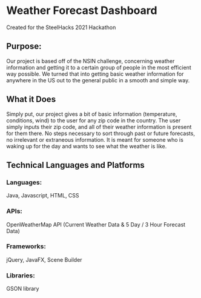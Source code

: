 # Weather Forecast Dashboard
Created for the SteelHacks 2021 Hackathon 

## Purpose: 
Our project is based off of the NSIN challenge, concerning weather information and getting it to a certain group of people in the most efficient way possible. We turned that into getting basic weather information for anywhere in the US out to the general public in a smooth and simple way.

## What it Does
Simply put, our project gives a bit of basic information (temperature, conditions, wind) to the user for any zip code in the country. The user simply inputs their zip code, and all of their weather information is present for them there. No steps necessary to sort through past or future forecasts, no irrelevant or extraneous information. It is meant for someone who is waking up for the day and wants to see what the weather is like.

## Technical Languages and Platforms
### Languages: 
Java, Javascript, HTML, CSS
### APIs: 
OpenWeatherMap API (Current Weather Data & 5 Day / 3 Hour Forecast Data)
### Frameworks: 
jQuery, JavaFX, Scene Builder
### Libraries:
GSON library









